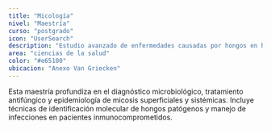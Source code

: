 ```yaml
---
title: "Micología"
nivel: "Maestría"
curso: "postgrado"
icon: "UserSearch"
description: "Estudio avanzado de enfermedades causadas por hongos en humanos."
area: "ciencias de la salud"
color: "#e65100"
ubicacion: "Anexo Van Griecken"
---
```


Esta maestría profundiza en el diagnóstico microbiológico, tratamiento antifúngico y epidemiología de micosis superficiales y sistémicas. Incluye técnicas de identificación molecular de hongos patógenos y manejo de infecciones en pacientes inmunocomprometidos.